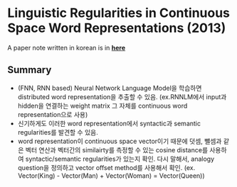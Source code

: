 # Linguistic Regularities in Continuous Space Word Representations (2013)

A paper note written in korean is in [**here**](https://1drv.ms/p/s!AllPqyV9kKUrhBg0yG4S2XFXNNxz)

## Summary
* (FNN, RNN based) Neural Network Language Model을 학습하면 distributed word representation을 추출할 수 있음. (ex.RNNLM에서 input과 hidden을 연결하는 weight matrix 그 자체를 continuous word representation으로 사용)
* 신기하게도 이러한 word representation에서 syntactic과 semantic regularities를 발견할 수 있음.
* word representation이 continuous space vector이기 때문에 덧셈, 뺄셈과 같은 벡터 연산과 벡터간의 similairty를 측정할 수 있는 cosine distance를 사용하여 syntactic/semantic regularities가 있는지 확인. 다시 말해서, analogy question을 정의하고 vector offset method를 사용해서 확인. (ex. Vector(King) - Vector(Man) + Vector(Woman) = Vector(Queen))
 
